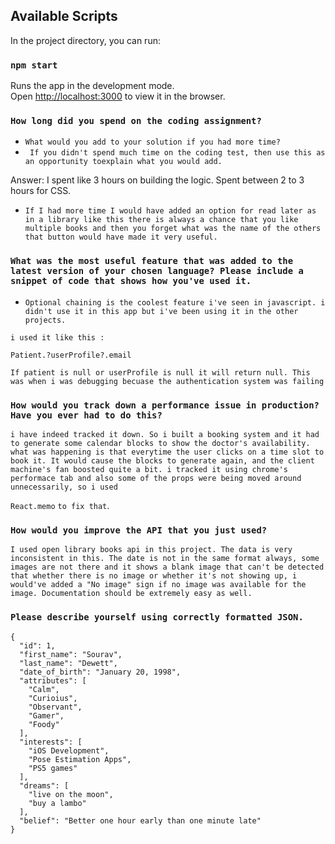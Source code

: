 ## Available Scripts

In the project directory, you can run:
### `npm start`

Runs the app in the development mode.\
Open [http://localhost:3000](http://localhost:3000) to view it in the browser.

### `How long did you spend on the coding assignment?`
* `What would you add to your solution if you had more time?`
* ` If you didn't spend much time on the coding test, then use this as an opportunity toexplain what you would add.`

Answer: I spent like 3 hours on building the logic. Spent between 2 to 3 hours for CSS.
* `If I had more time I would have added an option for read later as in a library like this there is always a chance that you like multiple books and then you forget what was the name of the others that button would have made it very useful.`

### `What was the most useful feature that was added to the latest version of your chosen language? Please include a snippet of code that shows how you've used it.`
* `Optional chaining is the coolest feature i've seen in javascript. i didn't use it in this app but i've been using it in the other projects.`

`i used it like this : `

```Patient.?userProfile?.email```

`If patient is null or userProfile is null it will return null. This was when i was debugging becuase the authentication system was failing`

### `How would you track down a performance issue in production? Have you ever had to do this?`
`i have indeed tracked it down. So i built a booking system and it had to generate some calendar blocks to show the doctor's availability. what was happening is that everytime the user clicks on a time slot to book it. It would cause the blocks to generate again, and the client machine's fan boosted quite a bit. i tracked it using chrome's performace tab and also some of the props were being moved around unnecessarily, so i used `

```React.memo``` `to fix that`. 

### `How would you improve the API that you just used?`
`I used open library books api in this project. The data is very inconsistent in this. The date is not in the same format always, some images are not there and it shows a blank image that can't be detected that whether there is no image or whether it's not showing up, i would've added a "No image" sign if no image was available for the image. Documentation should be extremely easy as well.`

### `Please describe yourself using correctly formatted JSON.`
```
{
  "id": 1,
  "first_name": "Sourav",
  "last_name": "Dewett",
  "date_of_birth": "January 20, 1998",
  "attributes": [
    "Calm",
    "Curioius",
    "Observant",
    "Gamer",
    "Foody"
  ],
  "interests": [
    "iOS Development",
    "Pose Estimation Apps",
    "PS5 games"
  ],
  "dreams": [
    "live on the moon",
    "buy a lambo"
  ],
  "belief": "Better one hour early than one minute late"
}

```